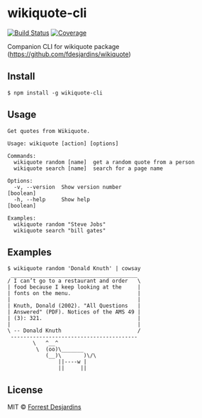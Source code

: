# wikiquote-cli

[![Build Status][travis-image]][travis-url]
[![Coverage][coveralls-image]][coveralls-url]

Companion CLI for wikiquote package (https://github.com/fdesjardins/wikiquote)

## Install

```
$ npm install -g wikiquote-cli
```

## Usage

```
Get quotes from Wikiquote.

Usage: wikiquote [action] [options]

Commands:
  wikiquote random [name]  get a random quote from a person
  wikiquote search [name]  search for a page name

Options:
  -v, --version  Show version number                                   [boolean]
  -h, --help     Show help                                             [boolean]

Examples:
  wikiquote random "Steve Jobs"
  wikiquote search "bill gates"

```

## Examples

```
$ wikiquote random 'Donald Knuth' | cowsay
 ________________________________________
/ I can’t go to a restaurant and order   \
| food because I keep looking at the     |
| fonts on the menu.                     |
|                                        |
| Knuth, Donald (2002). "All Questions   |
| Answered" (PDF). Notices of the AMS 49 |
| (3): 321.                              |
|                                        |
\ -- Donald Knuth                        /
 ----------------------------------------
        \   ^__^
         \  (oo)\_______
            (__)\       )\/\
                ||----w |
                ||     ||
```

## License

MIT © [Forrest Desjardins](https://github.com/fdesjardins)

[travis-url]: https://travis-ci.org/fdesjardins/wikiquote-cli
[travis-image]: https://img.shields.io/travis/fdesjardins/wikiquote-cli.svg?style=flat
[coveralls-url]: https://coveralls.io/r/fdesjardins/wikiquote-cli
[coveralls-image]: https://img.shields.io/coveralls/fdesjardins/wikiquote-cli.svg?style=flat
